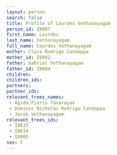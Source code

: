 ```yaml
---
layout: person
search: false
title: Profile of Lourdes Vethanayagam
person_id: I0907
first_name: Lourdes
last_name: Vethanayagam
full_name: Lourdes Vethanayagam
mother: Clara Rodrigo Candappa
mother_id: I0902
father: Gabriel Vethanayagam
father_id: I0904
children:
children_ids:
partners:
partner_ids:
relevant_trees_names:
 - Agida Pieris Tavarayan
 - Dominic Nicholas Rodrigo Candappa
 - Jacob Vethanayagam
relevant_trees_ids:
 - I0635
 - I0634
 - I0905
sex: F
---
```


